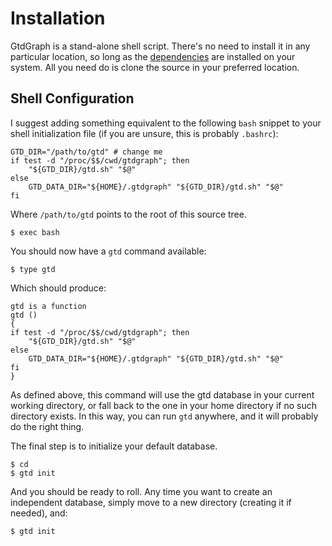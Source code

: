# Installation

GtdGraph is a stand-alone shell script. There's no need to install it
in any particular location, so long as the
[dependencies](README.md#dependencies) are installed on your
system. All you need do is clone the source in your preferred
location.

## Shell Configuration

I suggest adding something equivalent to the following `bash` snippet
to your shell initialization file (if you are unsure, this is probably
`.bashrc`):

    GTD_DIR="/path/to/gtd" # change me
    if test -d "/proc/$$/cwd/gtdgraph"; then
        "${GTD_DIR}/gtd.sh" "$@"
    else
        GTD_DATA_DIR="${HOME}/.gtdgraph" "${GTD_DIR}/gtd.sh" "$@"
    fi

Where `/path/to/gtd` points to the root of this source tree.

	$ exec bash

You should now have a `gtd` command available:

	$ type gtd

Which should produce:

    gtd is a function
    gtd () 
    { 
    if test -d "/proc/$$/cwd/gtdgraph"; then
        "${GTD_DIR}/gtd.sh" "$@"
    else
        GTD_DATA_DIR="${HOME}/.gtdgraph" "${GTD_DIR}/gtd.sh" "$@"
    fi
    }

As defined above, this command will use the gtd database in your
current working directory, or fall back to the one in your home
directory if no such directory exists. In this way, you can run `gtd`
anywhere, and it will probably do the right thing.

The final step is to initialize your default database.

    $ cd
    $ gtd init

And you should be ready to roll. Any time you want to create an
independent database, simply move to a new directory (creating it if
needed), and:

    $ gtd init
